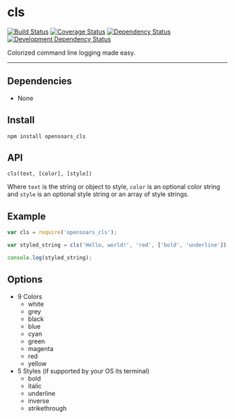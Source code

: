 cls
===

[![Build Status](https://img.shields.io/travis/opensoars/cls.svg?style=flat)](https://travis-ci.org/opensoars/cls)
[![Coverage Status](https://img.shields.io/coveralls/opensoars/cls.svg?style=flat)](https://coveralls.io/r/opensoars/cls)
[![Dependency Status](https://david-dm.org/opensoars/cls.svg?style=flat)](https://david-dm.org/opensoars/cls)
[![Development Dependency Status](https://david-dm.org/opensoars/cls/dev-status.svg?style=flat)](https://david-dm.org/opensoars/cls#info=devDependencies&view=table)


Colorized command line logging made easy.

---

## Dependencies
* None


## Install
`npm install opensoars_cls`


## API
`cls(text, [color], [style])`

Where `text` is the string or object to style, `color` is an optional color string and `style` is an optional style string or an array of style strings.


## Example
```js
var cls = require('opensoars_cls');

var styled_string = cls('Hello, world!', 'red', ['bold', 'underline']);

console.log(styled_string);
```


## Options

* 9 Colors
  * white
  * grey
  * black
  * blue
  * cyan
  * green
  * magenta
  * red
  * yellow
* 5 Styles (if supported by your OS its terminal)
  * bold
  * italic
  * underline
  * inverse
  * strikethrough
